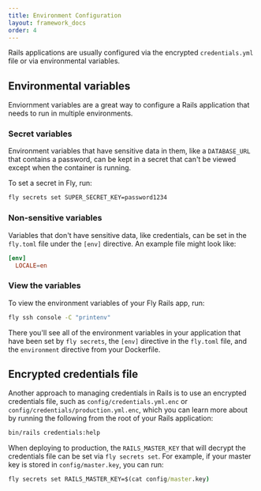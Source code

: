 ```yaml
---
title: Environment Configuration
layout: framework_docs
order: 4
---
```


Rails applications are usually configured via the encrypted `credentials.yml` file or via environmental variables.

## Environmental variables

Enviornment variables are a great way to configure a Rails application that needs to run in multiple environments.

### Secret variables

Environment variables that have sensitive data in them, like a `DATABASE_URL` that contains a password, can be kept in a secret that can't be viewed except when the container is running.

To set a secret in Fly, run:

```cmd
fly secrets set SUPER_SECRET_KEY=password1234
```

### Non-sensitive variables

Variables that don't have sensitive data, like credentials, can be set in the `fly.toml` file under the `[env]` directive. An example file might look like:

```toml
[env]
  LOCALE=en
```

### View the variables

To view the environment variables of your Fly Rails app, run:

```cmd
fly ssh console -C "printenv"
```

There you'll see all of the environment variables in your application that have been set by `fly secrets`, the `[env]` directive in the `fly.toml` file, and the `environment` directive from your Dockerfile.

## Encrypted credentials file

Another approach to managing credentials in Rails is to use an encrypted credentials file, such as `config/credentials.yml.enc` or `config/credentials/production.yml.enc`, which you can learn more about by running the following from the root of your Rails application:

```cmd
bin/rails credentials:help
```

When deploying to production, the `RAILS_MASTER_KEY` that will decrypt the credentials file can be set via `fly secrets set`. For example, if your master key is stored in `config/master.key`, you can run:

```cmd
fly secrets set RAILS_MASTER_KEY=$(cat config/master.key)
```

